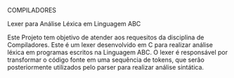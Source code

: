 COMPILADORES

Lexer para Análise Léxica em Linguagem ABC

Este Projeto tem objetivo de atender aos requesitos da disciplina de Compiladores.
Este é um lexer desenvolvido em C para realizar análise léxica em programas escritos na Linguagem ABC. O lexer é responsável por transformar o código fonte em uma sequência de tokens, que serão posteriormente utilizados pelo parser para realizar análise sintática.

